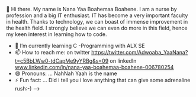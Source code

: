  Hi there. My name is Nana Yaa Boahemaa Boahene. I am a nurse by profession and a big IT enthusiast.  IT has become a very important faculty in health. Thanks to technology, we can boast of immense improvement in the health field. I strongly believe we can even do more in this field, hence my keen interest in learning how to code. 


- 🌱 I’m currently learning C -Programming with ALX SE
- 📫 How to reach me: on twitter https://twitter.com/Adwoaba_YaaNana?t=c5BbLWw0-tdCapMe9yYRBg&s=09
on linkedIn
www.linkedin.com/in/nana-yaa-boahemaa-boahene-006780254
- 😄 Pronouns: ... NahNah Yaah is the name
- ⚡ Fun fact: ... Did i tell you i love anything that can give some adrenaline rush:-)
-->
